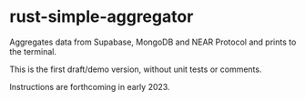 # rust-simple-aggregator
Aggregates data from Supabase, MongoDB and NEAR Protocol and prints to the terminal.

This is the first draft/demo version, without unit tests or comments.

Instructions are forthcoming in early 2023.
